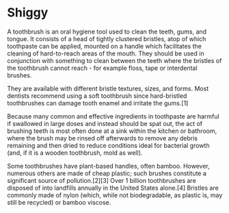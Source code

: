 # Shiggy

A toothbrush is an oral hygiene tool used to clean the teeth, gums, and tongue. It consists of a head of tightly clustered bristles, atop of which toothpaste can be applied, mounted on a handle which facilitates the cleaning of hard-to-reach areas of the mouth. They should be used in conjunction with something to clean between the teeth where the bristles of the toothbrush cannot reach - for example floss, tape or interdental brushes.

They are available with different bristle textures, sizes, and forms. Most dentists recommend using a soft toothbrush since hard-bristled toothbrushes can damage tooth enamel and irritate the gums.[1]

Because many common and effective ingredients in toothpaste are harmful if swallowed in large doses and instead should be spat out, the act of brushing teeth is most often done at a sink within the kitchen or bathroom, where the brush may be rinsed off afterwards to remove any debris remaining and then dried to reduce conditions ideal for bacterial growth (and, if it is a wooden toothbrush, mold as well).

Some toothbrushes have plant-based handles, often bamboo. However, numerous others are made of cheap plastic; such brushes constitute a significant source of pollution.[2][3] Over 1 billion toothbrushes are disposed of into landfills annually in the United States alone.[4] Bristles are commonly made of nylon (which, while not biodegradable, as plastic is, may still be recycled) or bamboo viscose. 
